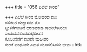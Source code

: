 +++
title = "056 ಎಲೆಲೆ ಕೌರವ"

+++
ಎಲೆಲೆ ಕೌರವ ಮೋಹರದ ಮಂ  
ಡಳಿಕರಿರ ದುಶ್ಯಾಸನನ ತೊ  
ಟ್ಟುಳಿಕೆಗಾಂತಿದೆ ಹರಣವಕಟಾ ಕಾಯಲೆಳಸಿರಲಾ  
ಸಲಹಿದವನೊಡಹುಟ್ಟಿದೀತನ  
ಕೊಲುವೆಡೆಗೆ ಮತವೇ ಮಹೀಶರ  
ಕುಲಕೆ ಪಂಥವಿದೇ ಎನುತ ಮೂದಲಿಸಿದನು ಭೀಮ      ॥56॥